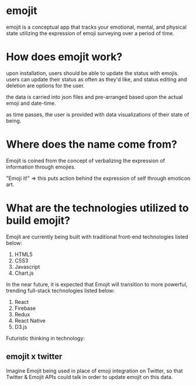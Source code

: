 # emojit

emojit is a conceptual app that tracks your emotional, mental, and physical state
utilizing the expression of emoji surveying over a period of time.

# How does emojit work?

upon installation, users should be able to update the status with emojis.
users can update their status as often as they'd like, and status editing and deletion are options for the user.

the data is carried into json files and pre-arranged based upon the actual emoji and date-time.

as time passes, the user is provided with data visualizations of their state of being.

# Where does the name come from?

Emojit is coined from the concept of verbalizing the expression of information through emojies. 

"Emoji it!" => this puts action behind the expression of self through emoticon art.

# What are the technologies utilized to build emojit?

Emojit are currently being built with traditional front-end technologies listed below:

1. HTML5
2. CSS3
3. Javascript
4. Chart.js

In the near future, it is expected that Emojit will transition to more powerful, trending full-stack
technologies listed below:

1. React
2. Firebase
3. Redux
4. React Native
5. D3.js


Futuristic thinking in technology:

## emojit x twitter

Imagine Emojit being used in place of emoji integration on Twitter, so that Twitter & Emojit APIs
could talk in order to update emojit on this data.
